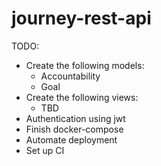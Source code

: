 # journey-rest-api

TODO:
- Create the following models:
    - Accountability
    - Goal
- Create the following views:
    - TBD
- Authentication using jwt
- Finish docker-compose
- Automate deployment
- Set up CI
